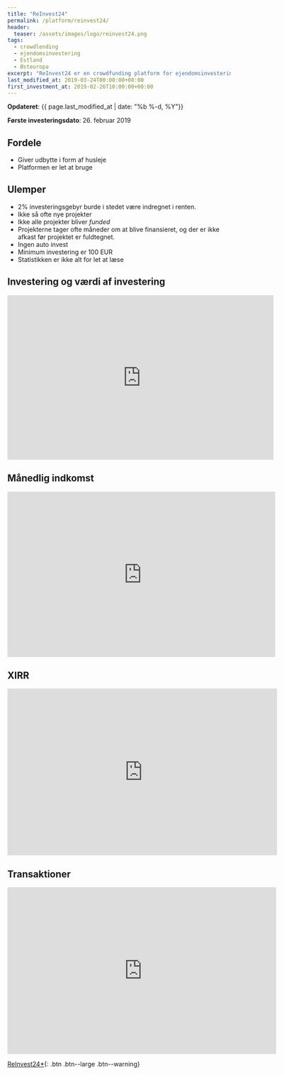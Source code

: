 ```yaml
---
title: "ReInvest24"
permalink: /platform/reinvest24/
header:
  teaser: /assets/images/logo/reinvest24.png
tags:
  - crowdlending
  - ejendomsinvestering
  - Estland
  - Østeuropa
excerpt: "ReInvest24 er en crowdfunding platform for ejendomsinvesteringer i ejendomme i Estland med udlejningsindkomst."
last_modified_at: 2019-03-24T00:00:00+08:00
first_investment_at: 2019-02-26T10:00:00+08:00
---
```


**Opdateret**: {{ page.last_modified_at | date: "%b %-d, %Y"}}

**Første investeringsdato**: 26. februar 2019

## Fordele

- Giver udbytte i form af husleje
- Platformen er let at bruge

## Ulemper 

- 2% investeringsgebyr burde i stedet være indregnet i renten.
- Ikke så ofte nye projekter
- Ikke alle projekter bliver _funded_
- Projekterne tager ofte måneder om at blive finansieret, og der er ikke afkast før projektet er fuldtegnet.
- Ingen auto invest
- Minimum investering er 100 EUR
- Statistikken er ikke alt for let at læse

## Investering og værdi af investering

<iframe width="601" height="371" seamless frameborder="0" scrolling="no" src="https://docs.google.com/spreadsheets/d/e/2PACX-1vQKZZbdj1cM5A4yCXjtjhxowXHoMhioXI-OR-mEPmmGgqQhcSr250VUM8SGVvRkWZziWUYleizmqAC2/pubchart?oid=1262703783&amp;format=image"></iframe>

## Månedlig indkomst

<iframe width="605" height="373" seamless frameborder="0" scrolling="no" src="https://docs.google.com/spreadsheets/d/e/2PACX-1vQKZZbdj1cM5A4yCXjtjhxowXHoMhioXI-OR-mEPmmGgqQhcSr250VUM8SGVvRkWZziWUYleizmqAC2/pubchart?oid=1688660005&amp;format=image"></iframe>

## XIRR

<iframe width="609" height="376" seamless frameborder="0" scrolling="no" src="https://docs.google.com/spreadsheets/d/e/2PACX-1vQKZZbdj1cM5A4yCXjtjhxowXHoMhioXI-OR-mEPmmGgqQhcSr250VUM8SGVvRkWZziWUYleizmqAC2/pubchart?oid=1956537328&amp;format=image"></iframe>

## Transaktioner

<iframe width="607" height="376" seamless frameborder="0" scrolling="no" src="https://docs.google.com/spreadsheets/d/e/2PACX-1vQKZZbdj1cM5A4yCXjtjhxowXHoMhioXI-OR-mEPmmGgqQhcSr250VUM8SGVvRkWZziWUYleizmqAC2/pubchart?oid=1257790932&amp;format=image"></iframe>

[ReInvest24\*](/go/reinvest24/){: .btn .btn--large .btn--warning}
